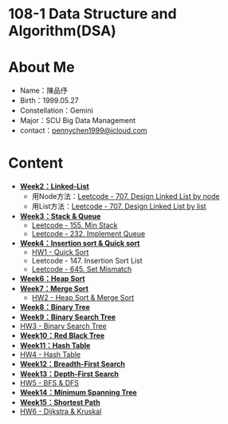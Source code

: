 # 108-1 Data Structure and Algorithm(DSA)
# About Me
* Name：陳品伃
* Birth：1999.05.27
* Constellation：Gemini
* Major：SCU Big Data Management
* contact：pennychen1999@icloud.com

# Content
* [**Week2：Linked-List**](https://github.com/yuu0223/code-learning/tree/master/Week2%20-%20Linked%20List)
  * 用Node方法：[Leetcode - 707. Design Linked List by node](https://github.com/yuu0223/code-learning/blob/master/Week2%20-%20Linked%20List/707.%20Design%20Linked%20List%20by%20node.py)
  * 用List方法：[Leetcode - 707. Design Linked List by list](https://github.com/yuu0223/code-learning/blob/master/Week2%20-%20Linked%20List/707.%20Design%20Linked%20List%20by%20list.py)
* [**Week3：Stack & Queue**](https://github.com/yuu0223/code-learning/tree/master/Week3%20-%20Stack%20%26%20Queue)
  * [Leetcode - 155. Min Stack](https://github.com/yuu0223/code-learning/blob/master/Week3%20-%20Stack%20%26%20Queue/155.%20MinStack.py)
  * [Leetcode - 232. Implement Queue](https://github.com/yuu0223/code-learning/blob/master/Week3%20-%20Stack%20%26%20Queue/232.%09%20Implement%20Queue.py)
* [**Week4：Insertion sort & Quick sort**](https://github.com/yuu0223/code-learning/tree/master/Week4%20-%20Insertion%20sort%20%26%20Quick%20sort)
  * [HW1 - Quick Sort](https://github.com/yuu0223/code-learning/tree/master/HW1%20-%20Quick%20Sort)
  * Leetcode - 147. Insertion Sort List
  * [Leetcode - 645. Set Mismatch](https://github.com/yuu0223/code-learning/blob/master/Week4%20-%20Insertion%20sort%20%26%20Quick%20sort/645.%20Set%20Mismatch.py)
* [**Week6：Heap Sort**](https://github.com/yuu0223/code-learning/tree/master/Week6%20-%20Heap%20Sort)
* [**Week7：Merge Sort**](https://github.com/yuu0223/code-learning/tree/master/Week7%20-%20Merge%20Sort)
  * [HW2 - Heap Sort & Merge Sort](https://github.com/yuu0223/code-learning/tree/master/HW2%20-%20Heap%20Sort%20%26%20Merge%20Sort)
* [**Week8：Binary Tree**](https://github.com/yuu0223/code-learning/tree/master/Week8%20-%20Binary%20Tree)
* [**Week9：Binary Search Tree**](https://github.com/yuu0223/code-learning/tree/master/Week9%20-%20Binary%20Search%20Tree)
 * [HW3 - Binary Search Tree](https://github.com/yuu0223/code-learning/tree/master/HW3)
* [**Week10：Red Black Tree**](https://github.com/yuu0223/code-learning/tree/master/Week10%20-%20Red%20Black%20Tree)
* [**Week11：Hash Table**](https://github.com/yuu0223/code-learning/tree/master/Week11%20-%20Hash%20Table)
 * [HW4 - Hash Table](https://github.com/yuu0223/code-learning/tree/master/HW4)
* [**Week12：Breadth-First Search**](https://github.com/yuu0223/code-learning/tree/master/Week12%20-%20Breadth-First%20Search)
* [**Week13：Depth-First Search**](https://github.com/yuu0223/code-learning/tree/master/Week13%20-%20Depth-First%20Search)
 * [HW5 - BFS & DFS](https://github.com/yuu0223/code-learning/tree/master/HW5)
* [**Week14：Minimum Spanning Tree**](https://github.com/yuu0223/code-learning/tree/master/Week14%20-%20Minimum%20Spanning%20Tree)
* [**Week15：Shortest Path**](https://github.com/yuu0223/code-learning/tree/master/Week15%20-%20Shortest%20Path)
 * [HW6 - Dijkstra & Kruskal](https://github.com/yuu0223/code-learning/tree/master/HW6)
